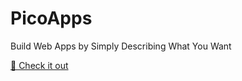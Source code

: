 # PicoApps
Build Web Apps by Simply Describing What You Want
<br>

[🧳 Check it out](https://picoapps.xyz/)